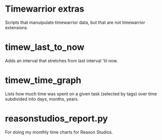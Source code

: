 # Timewarrior extras

Scripts that manuipulate timewarrior data, but that are not timewarrior extensions.

# timew_last_to_now

Adds an interval that stretches from last interval 'til now.

# timew_time_graph

Lists how much time was spent on a given task (selected by tags) over time subdivided into days, months, years.

# reasonstudios_report.py

For doing my monthly time charts for Reason Studios.
